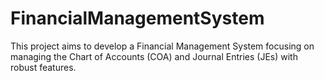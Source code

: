 # FinancialManagementSystem
This project aims to develop a Financial Management System focusing on managing the Chart of Accounts (COA) and Journal Entries (JEs) with robust features.
